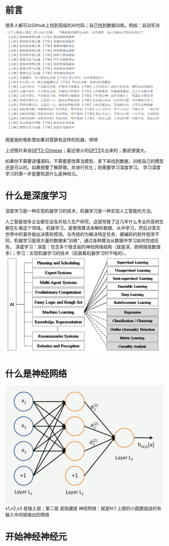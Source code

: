 # 前言

很多人都可以Github上找到高级的AI代码；自己找到数据训练。例如：自动写诗
![对联](../img/深度学习/对联.png)

周星驰的电影里如果对穿肠有这样的机器，啧啧

上述图片来自[GPT2-Chinese](<https://github.com/Morizeyao/GPT2-Chinese>)；最近很火的[GPT3](<https://github.com/openai/gpt-3>)又出来的；据说很强大。

如果你不需要读懂源码，不需要更改算法模型，拿下来找到数据，训练自己的模型还是可以的。如果想要了解原理，并进行优化；则需要学习深度学习。
学习深度学习的第一步是要知道什么是神经元。

# 什么是深度学习
深度学习是一种实现机器学习的技术，机器学习是一种实现人工智能的方法。

人工智能很多企业都在谈及并投入生产研究，这就导致了近几年什么专业的高材生都在扎堆这个领域。
机器学习，是使用算法来解析数据、从中学习，然后对真实世界中的事件做出决策和预测。与传统的为解决特定任务、硬编码的软件程序不同，机器学习是用大量的数据来“训练”，通过各种算法从数据中学习如何完成任务。
深度学习：深度：包含多个隐含层的神经网络结构（就是深，即网络层数很多）；学习：实现机器学习的技术（前面看机器学习时干啥的）。
![深度学习与机器学习](../img/深度学习/深度学习和机器学习的关系.png)
# 什么是神经网络
![一个简单的神经网络](../img/深度学习/一个简单的神经网络.png)
x1,x2,x3 是输入层；第二层 是隐藏层
神经网络：就是N个上图的小圆圈组成的有输入中间层输出的网络

# 开始神经神经元

